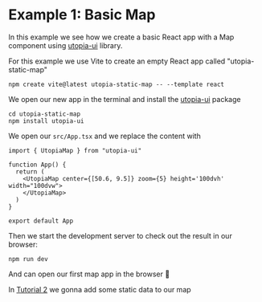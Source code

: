 # Example 1: Basic Map

In this example we see how we create a basic React app with a Map component using [utopia-ui](https://github.com/utopia-os/utopia-ui) library.

For this example we use Vite to create an empty React app called "utopia-static-map"

```shell
npm create vite@latest utopia-static-map -- --template react
```

We open our new app in the terminal and install the [utopia-ui](https://github.com/utopia-os/utopia-ui) package

```shell
cd utopia-static-map
npm install utopia-ui
```

We open our `src/App.tsx` and we replace the content with

```tsx
import { UtopiaMap } from "utopia-ui"

function App() {
  return (
    <UtopiaMap center={[50.6, 9.5]} zoom={5} height='100dvh' width="100dvw">
    </UtopiaMap>
  )
}

export default App

```

Then we start the development server to check out the result in our browser:

```shell
npm run dev
```

And can open our first map app in the browser 🙂

In [Tutorial 2](../2-static-layers/) we gonna add some static data to our map
